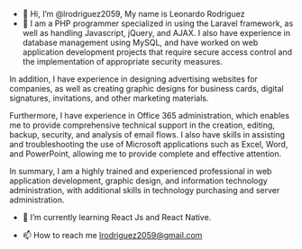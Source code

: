 - 👋 Hi, I’m @lrodriguez2059, My name is Leonardo Rodriguez
- 👀 I am a PHP programmer specialized in using the Laravel framework, as well as handling Javascript, jQuery, and AJAX. I also have experience in database management using MySQL, and have worked on web application development projects that require secure access control and the implementation of appropriate security measures.

In addition, I have experience in designing advertising websites for companies, as well as creating graphic designs for business cards, digital signatures, invitations, and other marketing materials.

Furthermore, I have experience in Office 365 administration, which enables me to provide comprehensive technical support in the creation, editing, backup, security, and analysis of email flows. I also have skills in assisting and troubleshooting the use of Microsoft applications such as Excel, Word, and PowerPoint, allowing me to provide complete and effective attention.

In summary, I am a highly trained and experienced professional in web application development, graphic design, and information technology administration, with additional skills in technology purchasing and server administration.

- 🌱 I’m currently learning React Js and React Native.

- 📫 How to reach me lrodriguez2059@gmail.com 
<!---
lrodriguez2059/lrodriguez2059 is a ✨ special ✨ repository because its `README.md` (this file) appears on your GitHub profile.
You can click the Preview link to take a look at your changes.
--->

